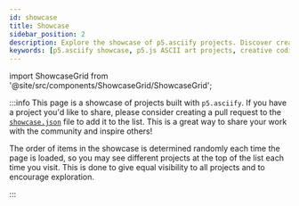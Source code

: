 ```yaml
---
id: showcase
title: Showcase
sidebar_position: 2
description: Explore the showcase of p5.asciify projects. Discover creative coding examples, ASCII art animations, and interactive applications built with the p5.js ASCII art library. Get inspired by the community's innovative use of p5.asciify in various projects.
keywords: [p5.asciify showcase, p5.js ASCII art projects, creative coding examples, ASCII art animations, interactive applications, p5.asciify community projects, p5.js ASCII library showcase, creative coding inspiration, p5.asciify examples]
---
```


import ShowcaseGrid from '@site/src/components/ShowcaseGrid/ShowcaseGrid';

:::info
This page is a showcase of projects built with `p5.asciify`. If you have a project you'd like to share, please consider creating a pull request to the [`showcase.json`](#) file to add it to the list. This is a great way to share your work with the community and inspire others!

The order of items in the showcase is determined randomly each time the page is loaded, so you may see different projects at the top of the list each time you visit. This is done to give equal visibility to all projects and to encourage exploration.

:::

<ShowcaseGrid />